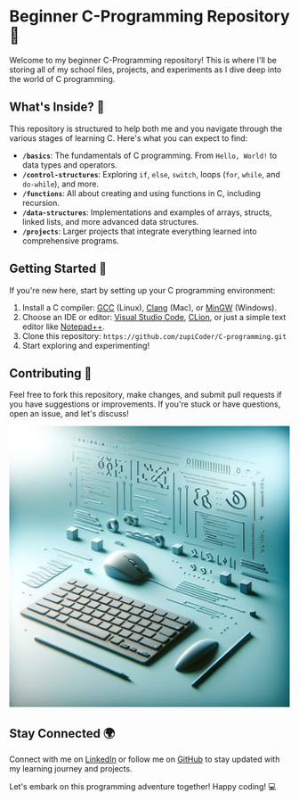 # Beginner C-Programming Repository 🚀

Welcome to my beginner C-Programming repository! This is where I'll be storing all of my school files, projects, and experiments as I dive deep into the world of C programming.

## What's Inside? 📂

This repository is structured to help both me and you navigate through the various stages of learning C. Here's what you can expect to find:

- **`/basics`**: The fundamentals of C programming. From `Hello, World!` to data types and operators.
- **`/control-structures`**: Exploring `if`, `else`, `switch`, loops (`for`, `while`, and `do-while`), and more.
- **`/functions`**: All about creating and using functions in C, including recursion.
- **`/data-structures`**: Implementations and examples of arrays, structs, linked lists, and more advanced data structures.
- **`/projects`**: Larger projects that integrate everything learned into comprehensive programs.

## Getting Started 🌟

If you're new here, start by setting up your C programming environment:

1. Install a C compiler: [GCC](https://gcc.gnu.org/) (Linux), [Clang](https://clang.llvm.org/) (Mac), or [MinGW](http://mingw.org/) (Windows).
2. Choose an IDE or editor: [Visual Studio Code](https://code.visualstudio.com/), [CLion](https://www.jetbrains.com/clion/), or just a simple text editor like [Notepad++](https://notepad-plus-plus.org/).
3. Clone this repository: `https://github.com/zupiCoder/C-programming.git`
4. Start exploring and experimenting!

## Contributing 🤝

Feel free to fork this repository, make changes, and submit pull requests if you have suggestions or improvements. If you're stuck or have questions, open an issue, and let's discuss!

![C Programming Essentials](images/pc.webp)


## Stay Connected 🌍

Connect with me on [LinkedIn](your-linkedin-profile) or follow me on [GitHub](your-github-profile) to stay updated with my learning journey and projects.

Let's embark on this programming adventure together! Happy coding! 💻

